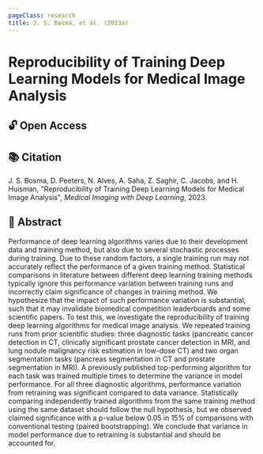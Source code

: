 ```yaml
---
pageClass: research
title: J. S. Bosma, et al. (2023a)
---
```

# Reproducibility of Training Deep Learning Models for Medical Image Analysis

## 🔓 Open Access
<ActionButton action="This paper is open access!" link="https://openreview.net/forum?id=MR01DcGST9" />

## 📚 Citation
J. S. Bosma, D. Peeters, N. Alves, A. Saha, Z. Saghir, C. Jacobs, and H. Huisman, "Reproducibility of Training Deep Learning Models for Medical Image Analysis", _Medical Imaging with Deep Learning_, 2023.

## 📖 Abstract
Performance of deep learning algorithms varies due to their development data and training method, but also due to several stochastic processes during training. Due to these random factors, a single training run may not accurately reflect the performance of a given training method. Statistical comparisons in literature between different deep learning training methods typically ignore this performance variation between training runs and incorrectly claim significance of changes in training method. We hypothesize that the impact of such performance variation is substantial, such that it may invalidate biomedical competition leaderboards and some scientific papers. To test this, we investigate the reproducibility of training deep learning algorithms for medical image analysis. We repeated training runs from prior scientific studies: three diagnostic tasks (pancreatic cancer detection in CT, clinically significant prostate cancer detection in MRI, and lung nodule malignancy risk estimation in low-dose CT) and two organ segmentation tasks (pancreas segmentation in CT and prostate segmentation in MRI). A previously published top-performing algorithm for each task was trained multiple times to determine the variance in model performance. For all three diagnostic algorithms, performance variation from retraining was significant compared to data variance. Statistically comparing independently trained algorithms from the same training method using the same dataset should follow the null hypothesis, but we observed claimed significance with a p-value below 0.05 in 15% of comparisons with conventional testing (paired bootstrapping). We conclude that variance in model performance due to retraining is substantial and should be accounted for.
